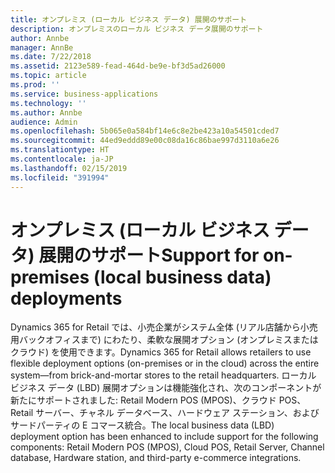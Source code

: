 ```yaml
---
title: オンプレミス (ローカル ビジネス データ) 展開のサポート
description: オンプレミスのローカル ビジネス データ展開のサポート
author: Annbe
manager: AnnBe
ms.date: 7/22/2018
ms.assetid: 2123e589-fead-464d-be9e-bf3d5ad26000
ms.topic: article
ms.prod: ''
ms.service: business-applications
ms.technology: ''
ms.author: Annbe
audience: Admin
ms.openlocfilehash: 5b065e0a584bf14e6c8e2be423a10a54501cded7
ms.sourcegitcommit: 44ed9eddd89e00c08da16c86bae997d3110a6e26
ms.translationtype: HT
ms.contentlocale: ja-JP
ms.lasthandoff: 02/15/2019
ms.locfileid: "391994"
---
```

#  <a name="support-for-on-premises-local-business-data-deployments"></a><span data-ttu-id="8a671-103">オンプレミス (ローカル ビジネス データ) 展開のサポート</span><span class="sxs-lookup"><span data-stu-id="8a671-103">Support for on-premises (local business data) deployments</span></span>



<span data-ttu-id="8a671-104">Dynamics 365 for Retail では、小売企業がシステム全体 (リアル店舗から小売用バックオフィスまで) にわたり、柔軟な展開オプション (オンプレミスまたはクラウド) を使用できます。</span><span class="sxs-lookup"><span data-stu-id="8a671-104">Dynamics 365 for Retail allows retailers to use flexible deployment options (on-premises or in the cloud) across the entire system—from brick-and-mortar stores to the retail headquarters.</span></span> <span data-ttu-id="8a671-105">ローカル ビジネス データ (LBD) 展開オプションは機能強化され、次のコンポーネントが新たにサポートされました: Retail Modern POS (MPOS)、クラウド POS、Retail サーバー、チャネル データベース、ハードウェア ステーション、およびサードパーティの E コマース統合。</span><span class="sxs-lookup"><span data-stu-id="8a671-105">The local business data (LBD) deployment option has been enhanced to include support for the following components: Retail Modern POS (MPOS), Cloud POS, Retail Server, Channel database, Hardware station, and third-party e-commerce integrations.</span></span>
